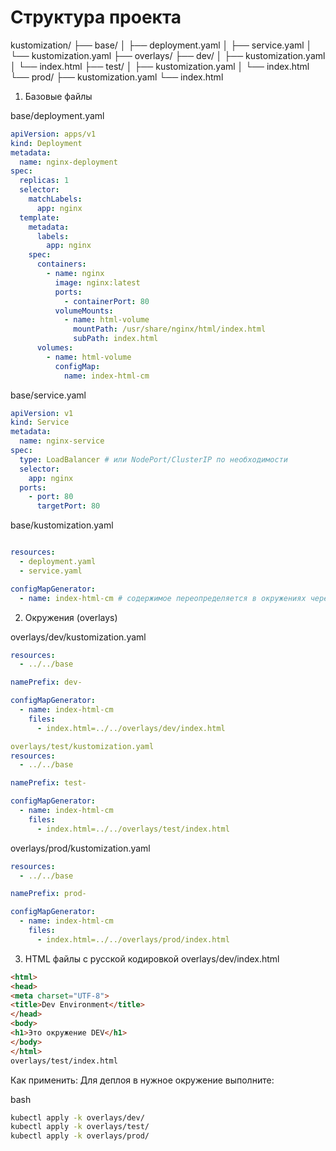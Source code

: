 # Структура проекта
kustomization/
├── base/
│   ├── deployment.yaml
│   ├── service.yaml
│   └── kustomization.yaml
├── overlays/
    ├── dev/
    │   ├── kustomization.yaml
    │   └── index.html
    ├── test/
    │   ├── kustomization.yaml
    │   └── index.html
    └── prod/
        ├── kustomization.yaml
        └── index.html

1. Базовые файлы

base/deployment.yaml
```yaml
apiVersion: apps/v1
kind: Deployment
metadata:
  name: nginx-deployment
spec:
  replicas: 1
  selector:
    matchLabels:
      app: nginx
  template:
    metadata:
      labels:
        app: nginx
    spec:
      containers:
        - name: nginx
          image: nginx:latest
          ports:
            - containerPort: 80
          volumeMounts:
            - name: html-volume
              mountPath: /usr/share/nginx/html/index.html
              subPath: index.html
      volumes:
        - name: html-volume
          configMap:
            name: index-html-cm
```

base/service.yaml
``` yaml
apiVersion: v1
kind: Service
metadata:
  name: nginx-service
spec:
  type: LoadBalancer # или NodePort/ClusterIP по необходимости
  selector:
    app: nginx
  ports:
    - port: 80
      targetPort: 80
```

base/kustomization.yaml
```yaml

resources:
  - deployment.yaml
  - service.yaml

configMapGenerator:
  - name: index-html-cm # содержимое переопределяется в окружениях через патчи или генерацию.
```
2. Окружения (overlays)

overlays/dev/kustomization.yaml
```yaml
resources:
  - ../../base

namePrefix: dev-

configMapGenerator:
  - name: index-html-cm
    files:
      - index.html=../../overlays/dev/index.html

overlays/test/kustomization.yaml
resources:
  - ../../base

namePrefix: test-

configMapGenerator:
  - name: index-html-cm
    files:
      - index.html=../../overlays/test/index.html
```

overlays/prod/kustomization.yaml
```yaml
resources:
  - ../../base

namePrefix: prod-

configMapGenerator:
  - name: index-html-cm
    files:
      - index.html=../../overlays/prod/index.html
```

3. HTML файлы с русской кодировкой
overlays/dev/index.html
```html
<html>
<head>
<meta charset="UTF-8">
<title>Dev Environment</title>
</head>
<body>
<h1>Это окружение DEV</h1>
</body>
</html>
overlays/test/index.html
```


Как применить:
Для деплоя в нужное окружение выполните:

bash
```bash
kubectl apply -k overlays/dev/      
kubectl apply -k overlays/test/    
kubectl apply -k overlays/prod/     